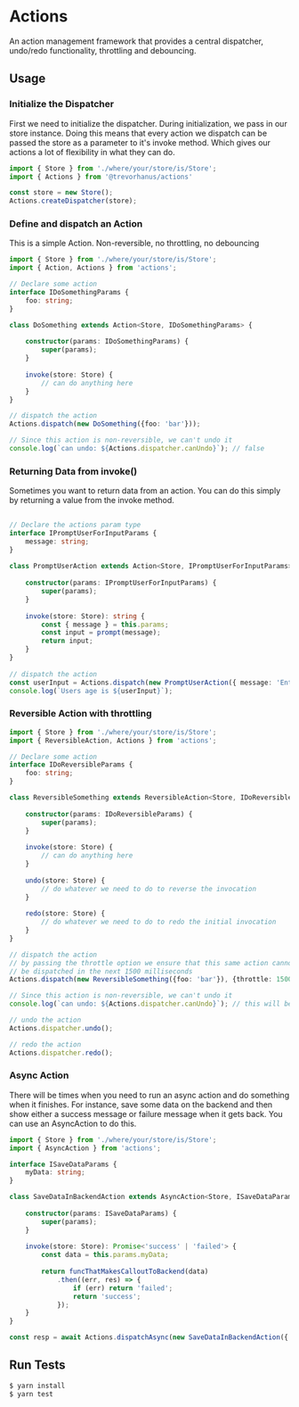 # Actions

An action management framework that provides a central dispatcher, undo/redo functionality, throttling and debouncing.

## Usage

### Initialize the Dispatcher

First we need to initialize the dispatcher. During initialization, we pass in our store instance. Doing this means that every action we dispatch can be passed the store as a parameter to it's invoke method. Which gives our actions a lot of flexibility in what they can do.

```typescript
import { Store } from './where/your/store/is/Store';
import { Actions } from '@trevorhanus/actions'

const store = new Store();
Actions.createDispatcher(store);
```

### Define and dispatch an Action

This is a simple Action. Non-reversible, no throttling, no debouncing

```typescript
import { Store } from './where/your/store/is/Store';
import { Action, Actions } from 'actions';

// Declare some action
interface IDoSomethingParams {
    foo: string;
}

class DoSomething extends Action<Store, IDoSomethingParams> {
    
    constructor(params: IDoSomethingParams) {
        super(params);
    }
    
    invoke(store: Store) {
        // can do anything here
    }
}

// dispatch the action
Actions.dispatch(new DoSomething({foo: 'bar'}));

// Since this action is non-reversible, we can't undo it
console.log(`can undo: ${Actions.dispatcher.canUndo}`); // false
```

### Returning Data from invoke()

Sometimes you want to return data from an action. You can do this simply by returning a value from the invoke method.

```typescript
  
// Declare the actions param type
interface IPromptUserForInputParams {
    message: string;
}
  
class PromptUserAction extends Action<Store, IPromptUserForInputParams> {
    
    constructor(params: IPromptUserForInputParams) {
        super(params);
    }
    
    invoke(store: Store): string {
        const { message } = this.params;
        const input = prompt(message);
        return input;
    }
}
  
// dispatch the action
const userInput = Actions.dispatch(new PromptUserAction({ message: 'Enter your age.' }));
console.log(`Users age is ${userInput}`);
```

### Reversible Action with throttling

```typescript
import { Store } from './where/your/store/is/Store';
import { ReversibleAction, Actions } from 'actions';

// Declare some action
interface IDoReversibleParams {
    foo: string;
}

class ReversibleSomething extends ReversibleAction<Store, IDoReversibleParams> {
    
    constructor(params: IDoReversibleParams) {
        super(params);
    }
    
    invoke(store: Store) {
        // can do anything here
    }
    
    undo(store: Store) {
        // do whatever we need to do to reverse the invocation
    }
    
    redo(store: Store) {
        // do whatever we need to do to redo the initial invocation
    }
}

// dispatch the action
// by passing the throttle option we ensure that this same action cannot
// be dispatched in the next 1500 milliseconds
Actions.dispatch(new ReversibleSomething({foo: 'bar'}), {throttle: 1500});

// Since this action is non-reversible, we can't undo it
console.log(`can undo: ${Actions.dispatcher.canUndo}`); // this will be true

// undo the action
Actions.dispatcher.undo();

// redo the action
Actions.dispatcher.redo();
```

### Async Action

There will be times when you need to run an async action and do something when it finishes. For instance, save some data on the backend and then show either a success message or failure message when it gets back. You can use an AsyncAction to do this.

```typescript
import { Store } from './where/your/store/is/Store';
import { AsyncAction } from 'actions';

interface ISaveDataParams {
    myData: string;
}

class SaveDataInBackendAction extends AsyncAction<Store, ISaveDataParams> {
    
    constructor(params: ISaveDataParams) {
        super(params);
    }
    
    invoke(store: Store): Promise<'success' | 'failed'> {
        const data = this.params.myData;
        
        return funcThatMakesCalloutToBackend(data)
            .then((err, res) => {
                if (err) return 'failed';
                return 'success';
            });
    }
}

const resp = await Actions.dispatchAsync(new SaveDataInBackendAction({ myData: 'bar' }));
```


## Run Tests

```bash
$ yarn install
$ yarn test
```
